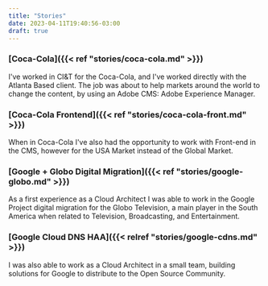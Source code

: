 ```yaml
---
title: "Stories"
date: 2023-04-11T19:40:56-03:00
draft: true
---
```

### [Coca-Cola]({{< ref "stories/coca-cola.md" >}})

I've worked in CI&T for the Coca-Cola, and I've worked directly with the Atlanta Based client.
The job was about to help markets around the world to change the content, by using an Adobe CMS: Adobe Experience Manager. 

### [Coca-Cola Frontend]({{< ref "stories/coca-cola-front.md" >}})

When in Coca-Cola I've also had the opportunity to work with Front-end in the CMS, however for the USA Market instead of the Global Market. 

### [Google + Globo Digital Migration]({{< ref "stories/google-globo.md" >}})
As a first experience as a Cloud Architect I was able to work in the Google Project digital migration for the Globo Television, a main player in the South America when related to Television, Broadcasting, and Entertainment. 

### [Google Cloud DNS HAA]({{< relref "stories/google-cdns.md" >}})
I was also able to work as a Cloud Architect in a small team, building solutions for Google to distribute to the Open Source Community. 

